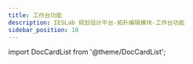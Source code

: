 ```yaml
---
title: 工作台功能
description: IESLab 规划设计平台-拓扑编辑模块-工作台功能
sidebar_position: 10
---
```



import DocCardList from '@theme/DocCardList';

<DocCardList />